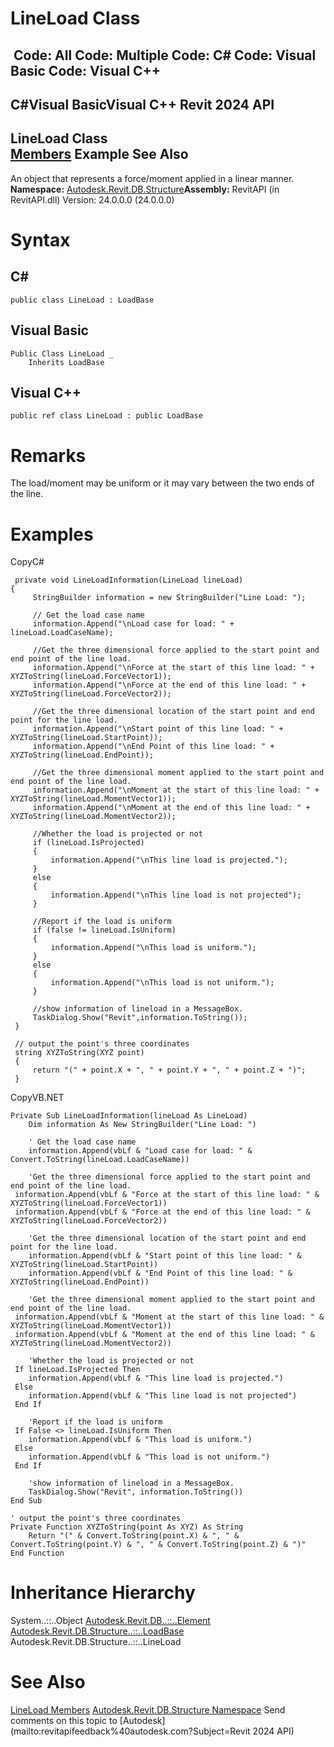 # LineLoad Class

﻿
 Code: All Code: Multiple Code: C# Code: Visual Basic Code: Visual C++   
---  
C#Visual BasicVisual C++
Revit 2024 API  
---  
LineLoad Class  
[Members](2befc0dc-d2e7-7bb0-5779-2d98e0570c79.md "LineLoad Members") Example See Also  
---  
An object that represents a force/moment applied in a linear manner. 
**Namespace:** [Autodesk.Revit.DB.Structure](d586b341-f687-9d90-e96d-255806b7d4fc.md "Autodesk.Revit.DB.Structure Namespace")**Assembly:** RevitAPI (in RevitAPI.dll) Version: 24.0.0.0 (24.0.0.0)
# Syntax
C#  
---  
```text
public class LineLoad : LoadBase
```
  
Visual Basic  
---  
```text
Public Class LineLoad _
	Inherits LoadBase
```
  
Visual C++  
---  
```text
public ref class LineLoad : public LoadBase
```
  
# Remarks
The load/moment may be uniform or it may vary between the two ends of the line. 
# Examples
CopyC#
```text
 private void LineLoadInformation(LineLoad lineLoad)
{
     StringBuilder information = new StringBuilder("Line Load: ");

     // Get the load case name
     information.Append("\nLoad case for load: " + lineLoad.LoadCaseName);

     //Get the three dimensional force applied to the start point and end point of the line load.
     information.Append("\nForce at the start of this line load: " + XYZToString(lineLoad.ForceVector1));
     information.Append("\nForce at the end of this line load: " + XYZToString(lineLoad.ForceVector2));

     //Get the three dimensional location of the start point and end point for the line load.
     information.Append("\nStart point of this line load: " + XYZToString(lineLoad.StartPoint));
     information.Append("\nEnd Point of this line load: " + XYZToString(lineLoad.EndPoint));

     //Get the three dimensional moment applied to the start point and end point of the line load.
     information.Append("\nMoment at the start of this line load: " + XYZToString(lineLoad.MomentVector1));
     information.Append("\nMoment at the end of this line load: " + XYZToString(lineLoad.MomentVector2));

     //Whether the load is projected or not
     if (lineLoad.IsProjected)
     {
         information.Append("\nThis line load is projected.");
     }
     else
     {
         information.Append("\nThis line load is not projected");
     }

     //Report if the load is uniform
     if (false != lineLoad.IsUniform)
     {
         information.Append("\nThis load is uniform.");
     }
     else
     {
         information.Append("\nThis load is not uniform.");
     }

     //show information of lineload in a MessageBox.
     TaskDialog.Show("Revit",information.ToString());
 }

 // output the point's three coordinates
 string XYZToString(XYZ point)
 {
     return "(" + point.X + ", " + point.Y + ", " + point.Z + ")";
 }
```

CopyVB.NET
```text
Private Sub LineLoadInformation(lineLoad As LineLoad)
    Dim information As New StringBuilder("Line Load: ")

    ' Get the load case name
    information.Append(vbLf & "Load case for load: " & Convert.ToString(lineLoad.LoadCaseName))

    'Get the three dimensional force applied to the start point and end point of the line load.
 information.Append(vbLf & "Force at the start of this line load: " & XYZToString(lineLoad.ForceVector1))
 information.Append(vbLf & "Force at the end of this line load: " & XYZToString(lineLoad.ForceVector2))

    'Get the three dimensional location of the start point and end point for the line load.
    information.Append(vbLf & "Start point of this line load: " & XYZToString(lineLoad.StartPoint))
    information.Append(vbLf & "End Point of this line load: " & XYZToString(lineLoad.EndPoint))

    'Get the three dimensional moment applied to the start point and end point of the line load.
 information.Append(vbLf & "Moment at the start of this line load: " & XYZToString(lineLoad.MomentVector1))
 information.Append(vbLf & "Moment at the end of this line load: " & XYZToString(lineLoad.MomentVector2))

    'Whether the load is projected or not
 If lineLoad.IsProjected Then
    information.Append(vbLf & "This line load is projected.")
 Else
    information.Append(vbLf & "This line load is not projected")
 End If

    'Report if the load is uniform
 If False <> lineLoad.IsUniform Then
    information.Append(vbLf & "This load is uniform.")
 Else
    information.Append(vbLf & "This load is not uniform.")
 End If

    'show information of lineload in a MessageBox.
    TaskDialog.Show("Revit", information.ToString())
End Sub

' output the point's three coordinates
Private Function XYZToString(point As XYZ) As String
    Return "(" & Convert.ToString(point.X) & ", " & Convert.ToString(point.Y) & ", " & Convert.ToString(point.Z) & ")"
End Function
```

# Inheritance Hierarchy
System..::..Object [Autodesk.Revit.DB..::..Element](eb16114f-69ea-f4de-0d0d-f7388b105a16.md "Element Class") [Autodesk.Revit.DB.Structure..::..LoadBase](4130f6dc-1963-2105-d85b-e08a7c34af8b.md "LoadBase Class") Autodesk.Revit.DB.Structure..::..LineLoad
# See Also
[LineLoad Members](2befc0dc-d2e7-7bb0-5779-2d98e0570c79.md "LineLoad Members")
[Autodesk.Revit.DB.Structure Namespace](d586b341-f687-9d90-e96d-255806b7d4fc.md "Autodesk.Revit.DB.Structure Namespace")
Send comments on this topic to [Autodesk](mailto:revitapifeedback%40autodesk.com?Subject=Revit 2024 API)